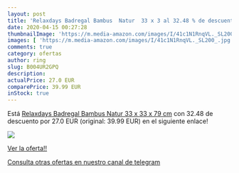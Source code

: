 ```yaml
---
layout: post
title: 'Relaxdays Badregal Bambus  Natur  33 x 3 al 32.48 % de descuento'
date: 2020-04-15 00:27:28
thumbnailImage: 'https://m.media-amazon.com/images/I/41c1N1RnqVL._SL200_.jpg'
images: [ 'https://m.media-amazon.com/images/I/41c1N1RnqVL._SL200_.jpg' ]
comments: true
category: ofertas
author: ring
slug: B004UR2GPQ
description:
actualPrice: 27.0 EUR
comparePrice: 39.99 EUR
inStock: true
---
```


Está [Relaxdays Badregal Bambus  Natur  33 x 33 x 79 cm](https://www.amazon.com/dp/B004UR2GPQ/?tag=redken08-20) con 32.48 de descuento por 27.0 EUR (original: 39.99 EUR) en el siguiente enlace!

[![](https://m.media-amazon.com/images/I/41c1N1RnqVL._SL200_.jpg)](https://www.amazon.com/dp/B004UR2GPQ/?tag=redken08-20)

[Ver la oferta!!](https://www.amazon.com/dp/B004UR2GPQ/?tag=redken08-20)

[Consulta otras ofertas en nuestro canal de telegram](https://t.me/s/ofertas25)
